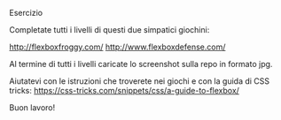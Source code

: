 Esercizio

Completate tutti i livelli di questi due simpatici giochini:

http://flexboxfroggy.com/
http://www.flexboxdefense.com/

Al termine di tutti i livelli caricate lo screenshot sulla repo in formato jpg.

Aiutatevi con le istruzioni che troverete nei giochi e con la guida di CSS tricks:
https://css-tricks.com/snippets/css/a-guide-to-flexbox/


Buon lavoro!
